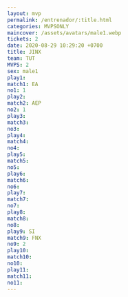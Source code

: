 ```yaml
---
layout: mvp
permalink: /entrenador/:title.html
categories: MVPSONLY
maincover: /assets/avatars/male1.webp
tickets: 2
date: 2020-08-29 10:29:20 +0700
title: JINX
team: TUT
MVPS: 2
sex: male1
play1: 
match1: EA
no1: 1
play2: 
match2: AEP
no2: 1
play3: 
match3: 
no3: 
play4: 
match4: 
no4: 
play5: 
match5: 
no5: 
play6: 
match6: 
no6: 
play7: 
match7: 
no7: 
play8: 
match8: 
no8: 
play9: SI
match9: FNX
no9: 2
play10: 
match10: 
no10: 
play11: 
match11: 
no11:
---
```

